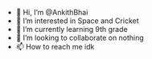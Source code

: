 - 👋 Hi, I’m @AnkithBhai
- 👀 I’m interested in Space and Cricket
- 🌱 I’m currently learning 9th grade
- 💞️ I’m looking to collaborate on nothing
- 📫 How to reach me idk

<!---
AnkithBhai/AnkithBhai is a ✨ special ✨ repository because its `README.md` (this file) appears on your GitHub profile.
You can click the Preview link to take a look at your changes.
--->
